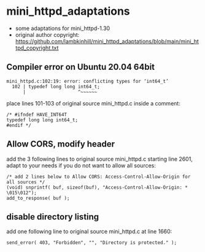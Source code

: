 # mini_httpd_adaptations
* some adaptations for mini_httpd-1.30 
* original author copyright: https://github.com/lambkinhill/mini_httpd_adaptations/blob/main/mini_httpd_copyright.txt

## Compiler error on Ubuntu 20.04 64bit
```
mini_httpd.c:102:19: error: conflicting types for ‘int64_t’
  102 | typedef long long int64_t;
      |                   ^~~~~~~
```

place lines 101-103 of original source mini_httpd.c inside a comment:

```
/* #ifndef HAVE_INT64T
typedef long long int64_t;
#endif */
```


## Allow CORS, modify header

add the 3 following lines to original source mini_httpd.c starting line 2601, adapt to your needs if you do not
want to allow all sources:
 
```
/* add 2 lines below to Allow CORS: Access-Control-Allow-Origin for all sources */
(void) snprintf( buf, sizeof(buf), "Access-Control-Allow-Origin: * \015\012");
add_to_response( buf );
```

## disable directory listing

add one following line to original source mini_httpd.c at line 1660:

```
send_error( 403, "Forbidden", "", "Directory is protected." );
```
